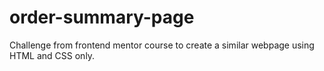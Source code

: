 # order-summary-page
Challenge from frontend mentor course to create a similar webpage using HTML and CSS only.
